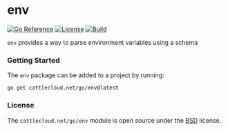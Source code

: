 # env

[![Go Reference](https://pkg.go.dev/badge/cattlecloud.net/go/env.svg)](https://pkg.go.dev/cattlecloud.net/go/env)
[![License](https://img.shields.io/github/license/cattlecloud/env?color=7C00D8&style=flat-square&label=License)](https://github.com/cattlecloud/env/blob/main/LICENSE)
[![Build](https://img.shields.io/github/actions/workflow/status/cattlecloud/env/ci.yaml?style=flat-square&color=0FAA07&label=Tests)](https://github.com/cattlecloud/env/actions/workflows/ci.yaml)

`env` provides a way to parse environment variables using a schema

### Getting Started

The `env` package can be added to a project by running:

```shell
go get cattlecloud.net/go/env@latest
```

### License

The `cattlecloud.net/go/env` module is open source under the [BSD](LICENSE) license.
